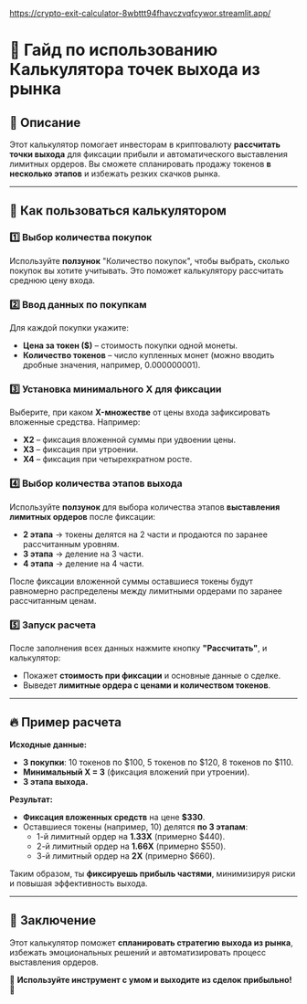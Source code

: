 https://crypto-exit-calculator-8wbttt94fhavczvqfcywor.streamlit.app/
# 📌 Гайд по использованию Калькулятора точек выхода из рынка

## 🚀 Описание
Этот калькулятор помогает инвесторам в криптовалюту **рассчитать точки выхода** для фиксации прибыли и автоматического выставления лимитных ордеров. Вы сможете спланировать продажу токенов **в несколько этапов** и избежать резких скачков рынка.

---
## 🎯 **Как пользоваться калькулятором**

### **1️⃣ Выбор количества покупок**
Используйте **ползунок** "Количество покупок", чтобы выбрать, сколько покупок вы хотите учитывать. Это поможет калькулятору рассчитать среднюю цену входа.

### **2️⃣ Ввод данных по покупкам**
Для каждой покупки укажите:
- **Цена за токен ($)** – стоимость покупки одной монеты.
- **Количество токенов** – число купленных монет (можно вводить дробные значения, например, 0.000000001).

### **3️⃣ Установка минимального X для фиксации**
Выберите, при каком **X-множестве** от цены входа зафиксировать вложенные средства. Например:
- **X2** – фиксация вложенной суммы при удвоении цены.
- **X3** – фиксация при утроении.
- **X4** – фиксация при четырехкратном росте.

### **4️⃣ Выбор количества этапов выхода**
Используйте **ползунок** для выбора количества этапов **выставления лимитных ордеров** после фиксации:
- **2 этапа** → токены делятся на 2 части и продаются по заранее рассчитанным уровням.
- **3 этапа** → деление на 3 части.
- **4 этапа** → деление на 4 части.

После фиксации вложенной суммы оставшиеся токены будут равномерно распределены между лимитными ордерами по заранее рассчитанным ценам.

### **5️⃣ Запуск расчета**
После заполнения всех данных нажмите кнопку **"Рассчитать"**, и калькулятор:
- Покажет **стоимость при фиксации** и основные данные о сделке.
- Выведет **лимитные ордера с ценами и количеством токенов**.

---
## 🔥 **Пример расчета**

**Исходные данные:**
- **3 покупки**: 10 токенов по $100, 5 токенов по $120, 8 токенов по $110.
- **Минимальный X = 3** (фиксация вложений при утроении).
- **3 этапа выхода.**

**Результат:**
- **Фиксация вложенных средств** на цене **$330**.
- Оставшиеся токены (например, 10) делятся **по 3 этапам**:
  - 1-й лимитный ордер на **1.33X** (примерно $440).
  - 2-й лимитный ордер на **1.66X** (примерно $550).
  - 3-й лимитный ордер на **2X** (примерно $660).

Таким образом, ты **фиксируешь прибыль частями**, минимизируя риски и повышая эффективность выхода.

---
## 📌 Заключение
Этот калькулятор поможет **спланировать стратегию выхода из рынка**, избежать эмоциональных решений и автоматизировать процесс выставления ордеров.

🔹 **Используйте инструмент с умом и выходите из сделок прибыльно!** 🚀

